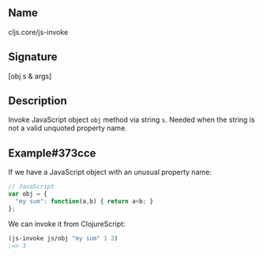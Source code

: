 ## Name
cljs.core/js-invoke

## Signature
[obj s & args]

## Description

Invoke JavaScript object `obj` method via string `s`. Needed when the string is
not a valid unquoted property name.

## Example#373cce

If we have a JavaScript object with an unusual property name:

```js
// JavaScript
var obj = {
  "my sum": function(a,b) { return a+b; }
};
```

We can invoke it from ClojureScript:

```clj
(js-invoke js/obj "my sum" 1 2)
;=> 3
```
